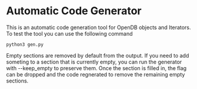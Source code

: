 # Automatic Code Generator

This is an automatic code generation tool for OpenDB objects and Iterators. To test the tool you can use the following command

``` shell
python3 gen.py
```

Empty sections are removed by default from the output.  If you need to add someting to a section that is currently empty, you can run the generator with --keep_empty to preserve them.  Once the section is filled in, the flag can be dropped and the code regnerated to remove the remaining empty sections.
